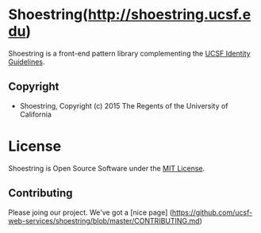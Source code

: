 # Shoestring(http://shoestring.ucsf.edu)

Shoestring is a front-end pattern library complementing the [UCSF Identity Guidelines](http://identity.ucsf.edu/website).

## Copyright

* Shoestring, Copyright (c) 2015 The Regents of the University of California

# License

Shoestring is Open Source Software under the [MIT License](License).

## Contributing
Please joing our project. We've got a [nice page] (https://github.com/ucsf-web-services/shoestring/blob/master/CONTRIBUTING.md)
